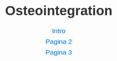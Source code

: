 <html lang="it">
<head>
    <meta charset="UTF-8">
    <meta name="viewport" content="width=device-width, initial-scale=1.0">
    <title>Il Mio Sito Web</title>
    <style>
        body {
            font-family: Arial, sans-serif;
            text-align: center;
            margin: 50px;
        }
        h1 {
            color: #333;
            font-size: 3em;
        }
        .menu {
            margin-top: 20px;
        }
        .menu a {
            display: block;
            font-size: 1.5em;
            color: #007bff;
            text-decoration: none;
            margin: 10px 0;
        }
        .menu a:hover {
            text-decoration: underline;
        }
    </style>
</head>
<body>
    <h1>Osteointegration</h1>
    <div class="menu">
        <a href="pagina1.html">Intro</a>
        <a href="pagina2.html">Pagina 2</a>
        <a href="pagina3.html">Pagina 3</a>
    </div>
</body>
</html>
